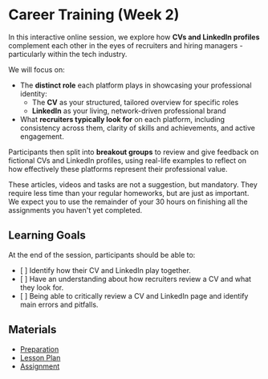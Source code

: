 # Career Training (Week 2)

In this interactive online session, we explore how **CVs and LinkedIn profiles** complement each other in the eyes of recruiters and hiring managers - particularly within the tech industry.

We will focus on:

- The **distinct role** each platform plays in showcasing your professional identity:
  - The **CV** as your structured, tailored overview for specific roles
  - **LinkedIn** as your living, network-driven professional brand
- What **recruiters typically look for** on each platform, including consistency across them, clarity of skills and achievements, and active engagement.

Participants then split into **breakout groups** to review and give feedback on fictional CVs and LinkedIn profiles, using real-life examples to reflect on how effectively these platforms represent their professional value.

These articles, videos and tasks are not a suggestion, but mandatory. They require less time than your regular homeworks, but are just as important. We expect you to use the remainder of your 30 hours on finishing all the assignments you haven't yet completed.

## Learning Goals

At the end of the session, participants should be able to:

- [ ] Identify how their CV and LinkedIn play together.
- [ ] Have an understanding about how recruiters review a CV and what they look for.
- [ ] Being able to critically review a CV and LinkedIn page and identify main errors and pitfalls.

## Materials

- [Preparation](preparation.md)
- [Lesson Plan](lesson-plan.md)
- [Assignment](assignment.md)
